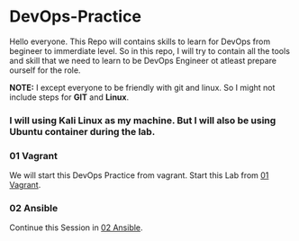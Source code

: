 # DevOps-Practice

Hello everyone.
This Repo will contains skills to learn for DevOps from begineer to immerdiate level.
So in this repo, I will try to contain all the tools and skill that we need to learn to be DevOps Engineer ot atleast prepare ourself for the role.

<b>NOTE:</b> I except everyone to be friendly with git and linux. So I might not include steps for <b>GIT</b> and <b>Linux</b>.

<h3>I will using Kali Linux as my machine. But I will also be using Ubuntu container during the lab.</h3>



### 01 Vagrant
We will start this DevOps Practice from vagrant.
Start this Lab from [01 Vagrant](https://github.com/TheSpiritMan/DevOps-Practice/tree/main/01%20Vagrant).


### 02 Ansible
Continue this Session in [02 Ansible](https://github.com/TheSpiritMan/DevOps-Practice/tree/main/02%20Ansible).